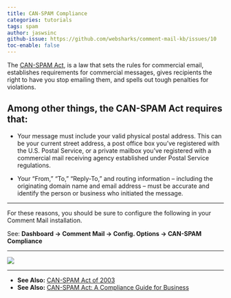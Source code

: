 ```yaml
---
title: CAN-SPAM Compliance
categories: tutorials
tags: spam
author: jaswsinc
github-issue: https://github.com/websharks/comment-mail-kb/issues/10
toc-enable: false
---
```


The [CAN-SPAM Act](http://comment-mail.com/r/can-spam-act/), is a law that sets the rules for commercial email, establishes requirements for commercial messages, gives recipients the right to have you stop emailing them, and spells out tough penalties for violations.

## Among other things, the CAN-SPAM Act requires that:

- Your message must include your valid physical postal address. This can be your current street address, a post office box you’ve registered with the U.S. Postal Service, or a private mailbox you’ve registered with a commercial mail receiving agency established under Postal Service regulations.

- Your “From,” “To,” “Reply-To,” and routing information – including the originating domain name and email address – must be accurate and identify the person or business who initiated the message.

---

For these reasons, you should be sure to configure the following in your Comment Mail installation.

See: **Dashboard → Comment Mail → Config. Options → CAN-SPAM Compliance**

---

![](https://www.filepicker.io/api/file/fWfXfNiSrqqw3w8M8tNo#.png)

---

- **See Also:** [CAN-SPAM Act of 2003](http://comment-mail.com/r/can-spam-act/)
- **See Also:** [CAN-SPAM Act: A Compliance Guide for Business](https://www.ftc.gov/tips-advice/business-center/guidance/can-spam-act-compliance-guide-business)
